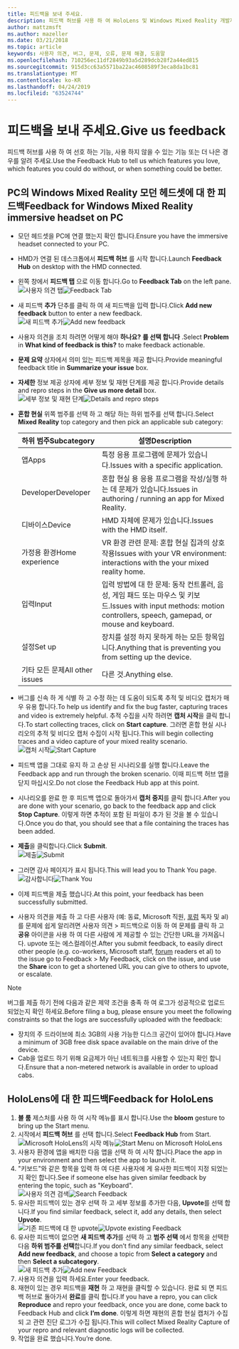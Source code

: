 ```yaml
---
title: 피드백을 보내 주세요.
description: 피드백 허브를 사용 하 여 HoloLens 및 Windows Mixed Reality 개발자를 위한 실행 가능한 피드백을 만듭니다.
author: mattzmsft
ms.author: mazeller
ms.date: 03/21/2018
ms.topic: article
keywords: 사용자 의견, 버그, 문제, 오류, 문제 해결, 도움말
ms.openlocfilehash: 710256ec11df2849b93a5d289dcb28f2a44ed815
ms.sourcegitcommit: 915d3cc63a5571ba22ac4608589f3eca8da1bc81
ms.translationtype: MT
ms.contentlocale: ko-KR
ms.lasthandoff: 04/24/2019
ms.locfileid: "63524744"
---
```

# <a name="give-us-feedback"></a><span data-ttu-id="9c991-104">피드백을 보내 주세요.</span><span class="sxs-lookup"><span data-stu-id="9c991-104">Give us feedback</span></span>

<span data-ttu-id="9c991-105">피드백 허브를 사용 하 여 선호 하는 기능, 사용 하지 않을 수 있는 기능 또는 더 나은 경우를 알려 주세요.</span><span class="sxs-lookup"><span data-stu-id="9c991-105">Use the Feedback Hub to tell us which features you love, which features you could do without, or when something could be better.</span></span>

## <a name="feedback-for-windows-mixed-reality-immersive-headset-on-pc"></a><span data-ttu-id="9c991-106">PC의 Windows Mixed Reality 모던 헤드셋에 대 한 피드백</span><span class="sxs-lookup"><span data-stu-id="9c991-106">Feedback for Windows Mixed Reality immersive headset on PC</span></span>

* <span data-ttu-id="9c991-107">모던 헤드셋을 PC에 연결 했는지 확인 합니다.</span><span class="sxs-lookup"><span data-stu-id="9c991-107">Ensure you have the immersive headset connected to your PC.</span></span>
* <span data-ttu-id="9c991-108">HMD가 연결 된 데스크톱에서 **피드백 허브** 를 시작 합니다.</span><span class="sxs-lookup"><span data-stu-id="9c991-108">Launch **Feedback Hub** on desktop with the HMD connected.</span></span>
* <span data-ttu-id="9c991-109">왼쪽 창에서 **피드백 탭** 으로 이동 합니다.</span><span class="sxs-lookup"><span data-stu-id="9c991-109">Go to **Feedback Tab** on the left pane.</span></span> <br>
  <span data-ttu-id="9c991-110">![사용자 의견 탭](images/feedback1-600px.png)</span><span class="sxs-lookup"><span data-stu-id="9c991-110">![Feedback Tab](images/feedback1-600px.png)</span></span>
* <span data-ttu-id="9c991-111">새 피드백 **추가** 단추를 클릭 하 여 새 피드백을 입력 합니다.</span><span class="sxs-lookup"><span data-stu-id="9c991-111">Click **Add new feedback** button to enter a new feedback.</span></span><br>
  <span data-ttu-id="9c991-112">![새 피드백 추가](images/feedback2-600px.png)</span><span class="sxs-lookup"><span data-stu-id="9c991-112">![Add new feedback](images/feedback2-600px.png)</span></span>
* <span data-ttu-id="9c991-113">사용자 의견을 조치 하려면 어떻게 해야 **하나요?** **를 선택 합니다** .</span><span class="sxs-lookup"><span data-stu-id="9c991-113">Select **Problem** in **What kind of feedback is this?** to make feedback actionable.</span></span>
* <span data-ttu-id="9c991-114">**문제 요약** 상자에서 의미 있는 피드백 제목을 제공 합니다.</span><span class="sxs-lookup"><span data-stu-id="9c991-114">Provide meaningful feedback title in **Summarize your issue** box.</span></span>
* <span data-ttu-id="9c991-115">**자세한** 정보 제공 상자에 세부 정보 및 재현 단계를 제공 합니다.</span><span class="sxs-lookup"><span data-stu-id="9c991-115">Provide details and repro steps in the **Give us more detail** box.</span></span><br>
  <span data-ttu-id="9c991-116">![세부 정보 및 재현 단계](images/feedback3-600px.png)</span><span class="sxs-lookup"><span data-stu-id="9c991-116">![Details and repro steps](images/feedback3-600px.png)</span></span>
* <span data-ttu-id="9c991-117">**혼합 현실** 위쪽 범주를 선택 하 고 해당 하는 하위 범주를 선택 합니다.</span><span class="sxs-lookup"><span data-stu-id="9c991-117">Select **Mixed Reality** top category and then pick an applicable sub category:</span></span>

  |  <span data-ttu-id="9c991-118">하위 범주</span><span class="sxs-lookup"><span data-stu-id="9c991-118">Subcategory</span></span>  |  <span data-ttu-id="9c991-119">설명</span><span class="sxs-lookup"><span data-stu-id="9c991-119">Description</span></span> | 
  |----------|----------|
  |  <span data-ttu-id="9c991-120">앱</span><span class="sxs-lookup"><span data-stu-id="9c991-120">Apps</span></span>  |  <span data-ttu-id="9c991-121">특정 응용 프로그램에 문제가 있습니다.</span><span class="sxs-lookup"><span data-stu-id="9c991-121">Issues with a specific application.</span></span> | 
  |  <span data-ttu-id="9c991-122">Developer</span><span class="sxs-lookup"><span data-stu-id="9c991-122">Developer</span></span>  |  <span data-ttu-id="9c991-123">혼합 현실 용 응용 프로그램을 작성/실행 하는 데 문제가 있습니다.</span><span class="sxs-lookup"><span data-stu-id="9c991-123">Issues in authoring / running an app for Mixed Reality.</span></span> | 
  |  <span data-ttu-id="9c991-124">디바이스</span><span class="sxs-lookup"><span data-stu-id="9c991-124">Device</span></span>  |  <span data-ttu-id="9c991-125">HMD 자체에 문제가 있습니다.</span><span class="sxs-lookup"><span data-stu-id="9c991-125">Issues with the HMD itself.</span></span> | 
  |  <span data-ttu-id="9c991-126">가정용 환경</span><span class="sxs-lookup"><span data-stu-id="9c991-126">Home experience</span></span>  |  <span data-ttu-id="9c991-127">VR 환경 관련 문제: 혼합 현실 집과의 상호 작용</span><span class="sxs-lookup"><span data-stu-id="9c991-127">Issues with your VR environment: interactions with the your mixed reality home.</span></span> | 
  |  <span data-ttu-id="9c991-128">입력</span><span class="sxs-lookup"><span data-stu-id="9c991-128">Input</span></span>  |  <span data-ttu-id="9c991-129">입력 방법에 대 한 문제: 동작 컨트롤러, 음성, 게임 패드 또는 마우스 및 키보드.</span><span class="sxs-lookup"><span data-stu-id="9c991-129">Issues with input methods: motion controllers, speech, gamepad, or mouse and keyboard.</span></span> | 
  |  <span data-ttu-id="9c991-130">설정</span><span class="sxs-lookup"><span data-stu-id="9c991-130">Set up</span></span>  |  <span data-ttu-id="9c991-131">장치를 설정 하지 못하게 하는 모든 항목입니다.</span><span class="sxs-lookup"><span data-stu-id="9c991-131">Anything that is preventing you from setting up the device.</span></span> | 
  |  <span data-ttu-id="9c991-132">기타 모든 문제</span><span class="sxs-lookup"><span data-stu-id="9c991-132">All other issues</span></span>  |  <span data-ttu-id="9c991-133">다른 것.</span><span class="sxs-lookup"><span data-stu-id="9c991-133">Anything else.</span></span> |
  
* <span data-ttu-id="9c991-134">버그를 신속 하 게 식별 하 고 수정 하는 데 도움이 되도록 추적 및 비디오 캡처가 매우 유용 합니다.</span><span class="sxs-lookup"><span data-stu-id="9c991-134">To help us identify and fix the bug faster, capturing traces and video is extremely helpful.</span></span> <span data-ttu-id="9c991-135">추적 수집을 시작 하려면 **캡처 시작**을 클릭 합니다.</span><span class="sxs-lookup"><span data-stu-id="9c991-135">To start collecting traces, click on **Start capture**.</span></span> <span data-ttu-id="9c991-136">그러면 혼합 현실 시나리오의 추적 및 비디오 캡처 수집이 시작 됩니다.</span><span class="sxs-lookup"><span data-stu-id="9c991-136">This will begin collecting traces and a video capture of your mixed reality scenario.</span></span><br>
  <span data-ttu-id="9c991-137">![캡처 시작](images/feedback4-600px.png)</span><span class="sxs-lookup"><span data-stu-id="9c991-137">![Start Capture](images/feedback4-600px.png)</span></span>
* <span data-ttu-id="9c991-138">피드백 앱을 그대로 유지 하 고 손상 된 시나리오를 실행 합니다.</span><span class="sxs-lookup"><span data-stu-id="9c991-138">Leave the Feedback app and run through the broken scenario.</span></span> <span data-ttu-id="9c991-139">이때 피드백 허브 앱을 닫지 마십시오.</span><span class="sxs-lookup"><span data-stu-id="9c991-139">Do not close the Feedback Hub app at this point.</span></span>
* <span data-ttu-id="9c991-140">시나리오를 완료 한 후 피드백 앱으로 돌아가서 **캡처 중지**를 클릭 합니다.</span><span class="sxs-lookup"><span data-stu-id="9c991-140">After you are done with your scenario, go back to the feedback app and click **Stop Capture**.</span></span> <span data-ttu-id="9c991-141">이렇게 하면 추적이 포함 된 파일이 추가 된 것을 볼 수 있습니다.</span><span class="sxs-lookup"><span data-stu-id="9c991-141">Once you do that, you should see that a file containing the traces has been added.</span></span>
* <span data-ttu-id="9c991-142">**제출**을 클릭합니다.</span><span class="sxs-lookup"><span data-stu-id="9c991-142">Click **Submit**.</span></span><br>
  <span data-ttu-id="9c991-143">![제출](images/feedback5-600px.png)</span><span class="sxs-lookup"><span data-stu-id="9c991-143">![Submit](images/feedback5-600px.png)</span></span>
* <span data-ttu-id="9c991-144">그러면 감사 페이지가 표시 됩니다.</span><span class="sxs-lookup"><span data-stu-id="9c991-144">This will lead you to Thank You page.</span></span><br>
  <span data-ttu-id="9c991-145">![감사합니다](images/feedback6-600px.png)</span><span class="sxs-lookup"><span data-stu-id="9c991-145">![Thank You](images/feedback6-600px.png)</span></span>
* <span data-ttu-id="9c991-146">이제 피드백을 제출 했습니다.</span><span class="sxs-lookup"><span data-stu-id="9c991-146">At this point, your feedback has been successfully submitted.</span></span>
* <span data-ttu-id="9c991-147">사용자 의견을 제출 하 고 다른 사용자 (예: 동료, Microsoft 직원, [포럼](https://forums.hololens.com/) 독자 및 al)를 문제에 쉽게 알리려면 사용자 의견 > 피드백으로 이동 하 여 문제를 클릭 하 고 **공유** 아이콘을 사용 하 여 다른 사람에 게 제공할 수 있는 간단한 URL을 가져옵니다. upvote 또는 에스컬레이션.</span><span class="sxs-lookup"><span data-stu-id="9c991-147">After you submit feedback, to easily direct other people (e.g. co-workers, Microsoft staff, [forum](https://forums.hololens.com/) readers et al) to the issue go to Feedback > My Feedback, click on the issue, and use the **Share** icon to get a shortened URL you can give to others to upvote, or escalate.</span></span>

>[!NOTE]
><span data-ttu-id="9c991-148">버그를 제출 하기 전에 다음과 같은 제약 조건을 충족 하 여 로그가 성공적으로 업로드 되었는지 확인 하세요.</span><span class="sxs-lookup"><span data-stu-id="9c991-148">Before filing a bug, please ensure you meet the following constraints so that the logs are successfully uploaded with the feedback:</span></span>
> - <span data-ttu-id="9c991-149">장치의 주 드라이브에 최소 3GB의 사용 가능한 디스크 공간이 있어야 합니다.</span><span class="sxs-lookup"><span data-stu-id="9c991-149">Have a minimum of 3GB free disk space available on the main drive of the device.</span></span>
> - <span data-ttu-id="9c991-150">Cab을 업로드 하기 위해 요금제가 아닌 네트워크를 사용할 수 있는지 확인 합니다.</span><span class="sxs-lookup"><span data-stu-id="9c991-150">Ensure that a non-metered network is available in order to upload cabs.</span></span>

## <a name="feedback-for-hololens"></a><span data-ttu-id="9c991-151">HoloLens에 대 한 피드백</span><span class="sxs-lookup"><span data-stu-id="9c991-151">Feedback for HoloLens</span></span>

1. <span data-ttu-id="9c991-152">**블 룸** 제스처를 사용 하 여 시작 메뉴를 표시 합니다.</span><span class="sxs-lookup"><span data-stu-id="9c991-152">Use the **bloom** gesture to bring up the Start menu.</span></span>
2. <span data-ttu-id="9c991-153">시작에서 **피드백 허브** 를 선택 합니다.</span><span class="sxs-lookup"><span data-stu-id="9c991-153">Select **Feedback Hub** from Start.</span></span><br>
  <span data-ttu-id="9c991-154">![Microsoft HoloLens의 시작 메뉴](images/startmenu.jpg)</span><span class="sxs-lookup"><span data-stu-id="9c991-154">![Start Menu on Microsoft HoloLens](images/startmenu.jpg)</span></span>
3. <span data-ttu-id="9c991-155">사용자 환경에 앱을 배치한 다음 앱을 선택 하 여 시작 합니다.</span><span class="sxs-lookup"><span data-stu-id="9c991-155">Place the app in your environment and then select the app to launch it.</span></span>
4. <span data-ttu-id="9c991-156">"키보드"와 같은 항목을 입력 하 여 다른 사용자에 게 유사한 피드백이 지정 되었는지 확인 합니다.</span><span class="sxs-lookup"><span data-stu-id="9c991-156">See if someone else has given similar feedback by entering the topic, such as "Keyboard".</span></span><br>
  <span data-ttu-id="9c991-157">![사용자 의견 검색](images/searchfeedback-500px.jpg)</span><span class="sxs-lookup"><span data-stu-id="9c991-157">![Search Feedback](images/searchfeedback-500px.jpg)</span></span>
5. <span data-ttu-id="9c991-158">유사한 피드백이 있는 경우 선택 하 고 세부 정보를 추가한 다음, **Upvote**를 선택 합니다.</span><span class="sxs-lookup"><span data-stu-id="9c991-158">If you find similar feedback, select it, add any details, then select **Upvote**.</span></span><br>
  <span data-ttu-id="9c991-159">![기존 피드백에 대 한 upvote](images/upvotefeedback-500px.jpg)</span><span class="sxs-lookup"><span data-stu-id="9c991-159">![Upvote existing Feedback](images/upvotefeedback-500px.jpg)</span></span>
6. <span data-ttu-id="9c991-160">유사한 피드백이 없으면 **새 피드백 추가**를 선택 하 고 **범주 선택** 에서 항목을 선택한 다음 **하위 범주를 선택**합니다.</span><span class="sxs-lookup"><span data-stu-id="9c991-160">If you don’t find any similar feedback, select **Add new feedback**, and choose a topic from **Select a category** and then **Select a subcategory**.</span></span><br>
  <span data-ttu-id="9c991-161">![새 피드백 추가](images/addnewfeedback-500px.jpg)</span><span class="sxs-lookup"><span data-stu-id="9c991-161">![Add new Feedback](images/addnewfeedback-500px.jpg)</span></span>
7. <span data-ttu-id="9c991-162">사용자 의견을 입력 하세요.</span><span class="sxs-lookup"><span data-stu-id="9c991-162">Enter your feedback.</span></span>
8. <span data-ttu-id="9c991-163">재현이 있는 경우 피드백을 **재현** 하 고 재현을 클릭할 수 있습니다. 완료 되 면 피드백 허브로 돌아가서 **완료**를 클릭 합니다.</span><span class="sxs-lookup"><span data-stu-id="9c991-163">If you have a repro, you can click **Reproduce** and repro your feedback, once you are done, come back to Feedback Hub and click **I’m done**.</span></span> <span data-ttu-id="9c991-164">이렇게 하면 재현의 혼합 현실 캡처가 수집 되 고 관련 진단 로그가 수집 됩니다.</span><span class="sxs-lookup"><span data-stu-id="9c991-164">This will collect Mixed Reality Capture of your repro and relevant diagnostic logs will be collected.</span></span>
9. <span data-ttu-id="9c991-165">작업을 완료 했습니다.</span><span class="sxs-lookup"><span data-stu-id="9c991-165">You’re done.</span></span>
